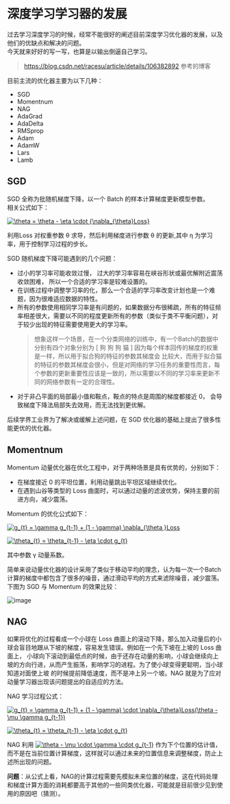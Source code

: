 # 深度学习学习器的发展

过去学习深度学习的时候，经常不能很好的阐述目前深度学习优化器的发展，以及他们的优缺点和解决的问题。  
今天就来好好的写一写，也算是以输出倒逼自己学习。

> https://blog.csdn.net/racesu/article/details/106382892  参考的博客

目前主流的优化器主要为以下几种：

* SGD
* Momentnum
* NAG 
* AdaGrad 
* AdaDelta
* RMSprop
* Adam
* AdamW
* Lars
* Lamb

## SGD

SGD 全称为批随机梯度下降，以一个 Batch 的样本计算梯度更新模型参数。  
相关公式如下：  

<a href="https://www.codecogs.com/eqnedit.php?latex=\theta&space;=&space;\theta&space;-&space;\eta&space;\cdot&space;{\nabla_{\theta}Loss}" target="_blank"><img src="https://latex.codecogs.com/gif.latex?\theta&space;=&space;\theta&space;-&space;\eta&space;\cdot&space;{\nabla_{\theta}Loss}" title="\theta = \theta - \eta \cdot {\nabla_{\theta}Loss}" /></a>

利用Loss 对权重参数 θ 求导，然后利用梯度进行参数 θ 的更新,其中 η 为学习率，用于控制学习过程的步长。  

SGD 随机梯度下降可能遇到的几个问题：

* 过小的学习率可能收敛过慢， 过大的学习率容易在峡谷形状或最优解附近震荡收敛困难， 所以一个合适的学习率是较难设置的。
* 在训练过程中调整学习率的化，那么一个合适的学习率改变计划也是一个难题，因为很难适应数据的特性。
* 所有的参数使用相同学习率是有问题的，如果数据分布很稀疏，所有的特征频率相差很大，需要以不同的程度更新所有的参数（类似于类不平衡问题），对于较少出现的特征需要使用更大的学习率。  
    > 想象这样一个场景，在一个分类网络的训练中，有一个Batch的数据中分别有四个对象分别为 [ 狗 狗 狗 猫 ] 因为每个样本回传的梯度的权重是一样，所以用于拟合狗的特征的参数其梯度会
    > 比较大，而用于拟合猫的特征的参数其梯度会很小，但是对网络的学习任务的重要性而言，每个参数的更新重要性应该是一致的，所以需要以不同的学习率来更新不同的网络参数有一定的合理性。
* 对于非凸平面的局部最小值和鞍点，鞍点的特点是周围的梯度都接近 0， 会导致梯度下降法局部失去效用，而无法找到更优解。

后续学界工业界为了解决或缓解上述问题，在 SGD 优化器的基础上提出了很多性能更优的优化器。

## Momentnum

Momentum 动量优化器在优化工程中，对于两种场景是具有优势的，分别如下：  

* 在梯度接近 0 的平坦位置，利用动量跳出平坦区域继续优化。
* 在遇到山谷等类型的 Loss 曲面时，可以通过动量的滤波优势，保持主要的前进方向，减少震荡。  

Momentum 的优化公式如下：

<a href="https://www.codecogs.com/eqnedit.php?latex=g_{t}&space;=&space;\gamma&space;g_{t-1}&space;&plus;&space;(1&space;-&space;\gamma)&space;\nabla_{\theta&space;}Loss" target="_blank"><img src="https://latex.codecogs.com/gif.latex?g_{t}&space;=&space;\gamma&space;g_{t-1}&space;&plus;&space;(1&space;-&space;\gamma)&space;\nabla_{\theta&space;}Loss" title="g_{t} = \gamma g_{t-1} + (1 - \gamma) \nabla_{\theta }Loss" /></a>  

<a href="https://www.codecogs.com/eqnedit.php?latex=\theta_{t}&space;=&space;\theta_{t-1}&space;-&space;\eta&space;\cdot&space;g_{t}" target="_blank"><img src="https://latex.codecogs.com/gif.latex?\theta_{t}&space;=&space;\theta_{t-1}&space;-&space;\eta&space;\cdot&space;g_{t}" title="\theta_{t} = \theta_{t-1} - \eta \cdot g_{t}" /></a>

其中参数 γ 动量系数。  

简单来说动量优化器的设计采用了类似于移动平均的理念，认为每一次一个Batch计算的梯度中都包含了很多的噪音，通过滑动平均的方式来滤除噪音，减少震荡。  
下图为 SGD 与 Momentum 的效果比较： 

![image](https://user-images.githubusercontent.com/78289886/121833002-fc807000-ccfd-11eb-8849-2d3a89a45e37.png)

## NAG

如果将优化的过程看成一个小球在 Loss 曲面上的滚动下降，那么加入动量后的小球会盲目地跟从下坡的梯度，容易发生错误。例如在一个先下坡在上坡的 Loss 曲面上，
小球向下滚动到最低点的时候，由于还存在动量的影响，小球会继续向上坡的方向行进，从而产生振荡，影响学习的进程。为了使小球变得更聪明，当小球知道对面使上坡
的时候提前降低速度，而不是冲上另一个坡。NAG 就是为了应对动量学习器出现该问题提出的自适应的方法。

NAG 学习过程公式：  

<a href="https://www.codecogs.com/eqnedit.php?latex=g_{t}&space;=&space;\gamma&space;g_{t-1}&space;&plus;&space;(1&space;-&space;\gamma)&space;\cdot&space;\nabla_{\theta}Loss(\theta&space;-&space;\mu&space;\gamma&space;g_{t-1})" target="_blank"><img src="https://latex.codecogs.com/gif.latex?g_{t}&space;=&space;\gamma&space;g_{t-1}&space;&plus;&space;(1&space;-&space;\gamma)&space;\cdot&space;\nabla_{\theta}Loss(\theta&space;-&space;\mu&space;\gamma&space;g_{t-1})" title="g_{t} = \gamma g_{t-1} + (1 - \gamma) \cdot \nabla_{\theta}Loss(\theta - \mu \gamma g_{t-1})" /></a>

<a href="https://www.codecogs.com/eqnedit.php?latex=\theta_{t}&space;=&space;\theta_{t-1}&space;-&space;\eta&space;\cdot&space;g_{t}" target="_blank"><img src="https://latex.codecogs.com/gif.latex?\theta_{t}&space;=&space;\theta_{t-1}&space;-&space;\eta&space;\cdot&space;g_{t}" title="\theta_{t} = \theta_{t-1} - \eta \cdot g_{t}" /></a>

NAG 利用 <a href="https://www.codecogs.com/eqnedit.php?latex=\theta&space;-&space;\mu&space;\cdot&space;\gamma&space;\cdot&space;g_{t-1}" target="_blank"><img src="https://latex.codecogs.com/gif.latex?\theta&space;-&space;\mu&space;\cdot&space;\gamma&space;\cdot&space;g_{t-1}" title="\theta - \mu \cdot \gamma \cdot g_{t-1}" /></a> 作为下个位置的估计值，而不是在当前位置计算梯度，这样就可以通过未来的位置信息来调整梯度，防止上述所出现的问题。

**问题**：从公式上看，NAG的计算过程需要先模拟未来位置的梯度，这在代码处理和梯度计算方面的消耗都要高于其他的一些同类优化器，可能就是目前很少见到使用的原因吧（猜测）。



